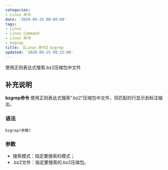 ```yaml
---
categories:
- Linux 命令
date: '2020-09-25 08:00:00'
tags:
- Linux
- Linux Command
- Linux 命令
- bzgrep
title: 【Linux 命令】bzgrep
updated: '2020-09-25 08:22:00'
---
```


使用正则表达式搜索.bz2压缩包中文件

## 补充说明

**bzgrep命令** 使用正则表达式搜索“.bz2”压缩包中文件，将匹配的行显示到标注输出。

###  语法

```shell
bzgrep(参数)
```

###  参数

*   搜索模式：指定要搜索的模式；
*   .bz2文件：指定要搜索的.bz2压缩包。


